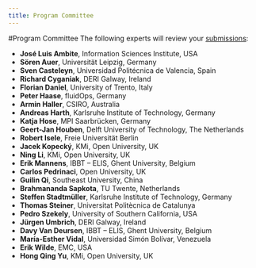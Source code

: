 ```yaml
--- 
title: Program Committee
---
```

#Program Committee
The following experts will review your [submissions](/call-for-papers/):

- **José Luis Ambite**, Information Sciences Institute, USA
- **Sören Auer**, Universität Leipzig, Germany
- **Sven Casteleyn**, Universidad Politécnica de Valencia, Spain
- **Richard Cyganiak**, DERI Galway, Ireland
- **Florian Daniel**, University of Trento, Italy
- **Peter Haase**, fluidOps, Germany
- **Armin Haller**, CSIRO, Australia
- **Andreas Harth**, Karlsruhe Institute of Technology, Germany
- **Katja Hose**, MPI Saarbrücken, Germany
- **Geert-Jan Houben**, Delft University of Technology, The Netherlands
- **Robert Isele**, Freie Universität Berlin
- **Jacek Kopecký**, KMi, Open University, UK
- **Ning Li**, KMi, Open University, UK
- **Erik Mannens**, IBBT – ELIS, Ghent University, Belgium
- **Carlos Pedrinaci**, Open University, UK
- **Guilin Qi**, Southeast University, China
- **Brahmananda Sapkota**, TU Twente, Netherlands
- **Steffen Stadtmüller**, Karlsruhe Institute of Technology, Germany
- **Thomas Steiner**, Universitat Politècnica de Catalunya
- **Pedro Szekely**, University of Southern California, USA
- **Jürgen Umbrich**, DERI Galway, Ireland
- **Davy Van Deursen**, IBBT – ELIS, Ghent University, Belgium
- **María-Esther Vidal**, Universidad Simón Bolívar, Venezuela
- **Erik Wilde**, EMC, USA
- **Hong Qing Yu**, KMi, Open University, UK

